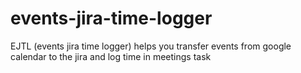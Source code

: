 # events-jira-time-logger
EJTL (events jira time logger) helps you transfer events from google calendar to the jira and log time in meetings task
